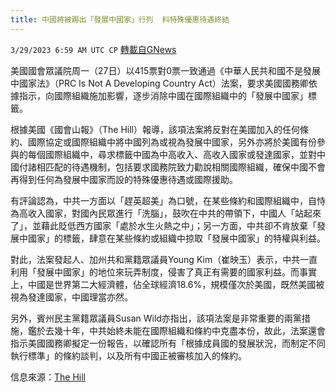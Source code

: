 ```yaml
---
title: 中國將被踢出「發展中國家」行列  料特殊優惠待遇終結
---
```

`3/29/2023 6:59 AM UTC CP` [轉載自GNews](https://gnews.org/articles/1055579)

 美國國會眾議院周一（27日）以415票對0票一致通過《中華人民共和國不是發展中國家法》（PRC Is Not A Developing Country Act）法案，要求美國國務卿依據指示，向國際組織施加影響，逐步消除中國在國際組織中的「發展中國家」標籤。

  

根據美國《國會山報》（The Hill）報導，該項法案將反對在美國加入的任何條約、國際協定或國際組織中將中國列為或視為發展中國家，另外亦將於美國有份參與的每個國際組織中，尋求標籤中國為中高收入、高收入國家或發達國家，並對中國付諸相匹配的待遇機制，包括要求國務院致力勸說相關國際組織，確保中國不會再得到任何為發展中國家而設的特殊優惠待遇或國際援助。

  

有評論認為，中共一方面以「趕英超美」為口號，在某些條約和國際組織中，自恃為高收入國家，對國內民眾進行「洗腦」，鼓吹在中共的帶領下，中國人「站起來了」，並藉此貶低西方國家「處於水生火熱之中」；另一方面，中共卻不肯放棄「發展中國家」的標籤，肆意在某些條約或組織中掠取「發展中國家」的特權與利益。

  

對此，法案發起人、加州共和黨籍眾議員Young Kim（崔映玉）表示，中共一直利用「發展中國家」的地位來玩弄制度，侵害了真正有需要的國家利益。而事實上，中國是世界第二大經濟體，佔全球經濟18.6%，規模僅次於美國，既然美國被視為發達國家，中國理當亦然。

  

另外，賓州民主黨籍眾議員Susan Wild亦指出，該項法案是非常重要的兩黨措施，鑑於去幾十年，中共始終未能在國際組織和條約中克盡本份，故此，法案還會指示美國國務卿擬定一份報告，以確認所有「根據成員國的發展狀況，而制定不同執行標準」的條約談判，以及所有中國正被審核加入的條約。

  

信息來源：[The Hill](https://thehill.com/homenews/house/3921082-house-unanimously-passes-bill-to-work-to-remove-chinas-developing-country-label/)
